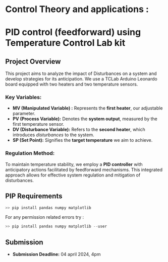 # Control Theory and applications : 
# PID control (feedforward) using Temperature Control Lab kit

## Project Overview
This project aims to analyze the impact of Disturbances on a system and develop strategies for its anticipation. We use a TCLab Arduino Leonardo board equipped with two heaters and two temperature sensors.

### Key Variables:
- **MV (Manipulated Variable) :** Represents the **first heater**, our adjustable parameter.
- **PV (Process Variable):** Denotes the **system output**, measured by the first temperature sensor.
- **DV (Disturbance Variable):** Refers to the **second heater**, which introduces *disturbances* to the system.
- **SP (Set Point):** Signifies the **target temperature** we aim to achieve.
	
### Regulation Method:
To maintain temperature stability, we employ a **PID controller** with anticipatory actions facilitated by feedforward mechanisms. This integrated approach allows for effective system regulation and mitigation of disturbances.

## PIP Requirements
```python
>> pip install pandas numpy matplotlib
```
For any permission related errors try :
```python
>> pip install pandas numpy matplotlib --user
```

## Submission
- **Submission Deadline:** 04 april 2024, 4pm
